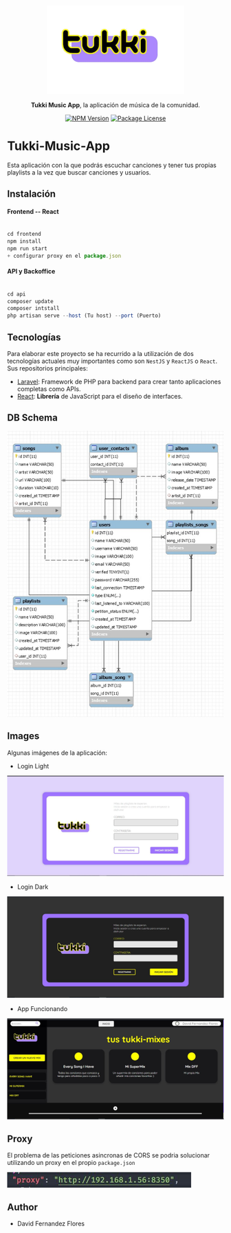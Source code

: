 <p align="center">
  <a href="" target="blank"><img src="./frontend/public/tukki.png" width="320" alt="Nest Logo" /></a>
</p>

<p align="center" ><b>Tukki Music App</b>, la aplicación de música de la comunidad.</p>

<p align="center">
    <a href="https://www.npmjs.com/~nestjscore" target="_blank"><img src="https://img.shields.io/npm/v/@nestjs/core.svg" alt="NPM Version" /></a>
    <a href="https://www.npmjs.com/~nestjscore" target="_blank"><img src="https://img.shields.io/npm/l/@nestjs/core.svg" alt="Package License" /></a>
</p>

# Tukki-Music-App

Esta aplicación con la que podrás escuchar canciones y tener tus propias playlists a la vez que buscar canciones y usuarios.

## Instalación

#### Frontend -- React
```javascript

cd frontend
npm install
npm run start
+ configurar proxy en el package.json

```

#### API y Backoffice

```javascript

cd api
composer update
composer intstall
php artisan serve --host (Tu host) --port (Puerto)

```


## Tecnologías

Para elaborar este proyecto se ha recurrido a la utilización de dos tecnologías actuales muy importantes como son `NestJS` y `ReactJS` o `React`.
Sus repositorios principales:

-  [Laravel](https://github.com/laravel/laravel): Framework de PHP para backend para crear tanto aplicaciones completas como APIs.
-  [React](https://github.com/facebook/react): **Librería** de JavaScript para el diseño de interfaces.

## DB Schema

![Database Schema](./assets/schema.jpg)

## Images

Algunas imágenes de la aplicación:

 -  Login Light

![Login Light](./assets/login-light.jpg)

 -  Login Dark

![Login Dark](./assets/login-dark.jpg)

 -  App Funcionando

![App](./assets/app-3.jpg)

## Proxy 

El problema de las peticiones asincronas de CORS se podria solucionar utilizando un proxy en el propio `package.json`

![Proxy](./assets/proxy.jpg)

## Author

 -  David Fernandez Flores